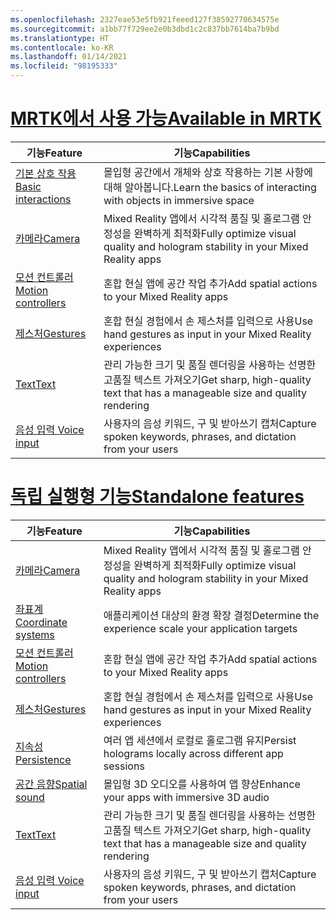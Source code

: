 ```yaml
---
ms.openlocfilehash: 2327eae53e5fb921feeed127f38592770634575e
ms.sourcegitcommit: a1bb77f729ee2e0b3dbd1c2c837bb7614ba7b9bd
ms.translationtype: HT
ms.contentlocale: ko-KR
ms.lasthandoff: 01/14/2021
ms.locfileid: "98195333"
---
```

# <a name="available-in-mrtk"></a>[<span data-ttu-id="65d24-101">MRTK에서 사용 가능</span><span class="sxs-lookup"><span data-stu-id="65d24-101">Available in MRTK</span></span>](#tab/mrtk)

|  <span data-ttu-id="65d24-102">기능</span><span class="sxs-lookup"><span data-stu-id="65d24-102">Feature</span></span>  |  <span data-ttu-id="65d24-103">기능</span><span class="sxs-lookup"><span data-stu-id="65d24-103">Capabilities</span></span>  |
| --- | --- |
| [<span data-ttu-id="65d24-104">기본 상호 작용</span><span class="sxs-lookup"><span data-stu-id="65d24-104">Basic interactions</span></span>](../unity/mrtk-101.md) | <span data-ttu-id="65d24-105">몰입형 공간에서 개체와 상호 작용하는 기본 사항에 대해 알아봅니다.</span><span class="sxs-lookup"><span data-stu-id="65d24-105">Learn the basics of interacting with objects in immersive space</span></span> |
| [<span data-ttu-id="65d24-106">카메라</span><span class="sxs-lookup"><span data-stu-id="65d24-106">Camera</span></span>](../unity/camera-in-unity.md) | <span data-ttu-id="65d24-107">Mixed Reality 앱에서 시각적 품질 및 홀로그램 안정성을 완벽하게 최적화</span><span class="sxs-lookup"><span data-stu-id="65d24-107">Fully optimize visual quality and hologram stability in your Mixed Reality apps</span></span> |
| [<span data-ttu-id="65d24-108">모션 컨트롤러</span><span class="sxs-lookup"><span data-stu-id="65d24-108">Motion controllers</span></span>](../unity/motion-controllers-in-unity.md) | <span data-ttu-id="65d24-109">혼합 현실 앱에 공간 작업 추가</span><span class="sxs-lookup"><span data-stu-id="65d24-109">Add spatial actions to your Mixed Reality apps</span></span> |
| [<span data-ttu-id="65d24-110">제스처</span><span class="sxs-lookup"><span data-stu-id="65d24-110">Gestures</span></span>](../unity/gestures-in-unity.md) | <span data-ttu-id="65d24-111">혼합 현실 경험에서 손 제스처를 입력으로 사용</span><span class="sxs-lookup"><span data-stu-id="65d24-111">Use hand gestures as input in your Mixed Reality experiences</span></span> |
| [<span data-ttu-id="65d24-112">Text</span><span class="sxs-lookup"><span data-stu-id="65d24-112">Text</span></span>](../unity/text-in-unity.md) | <span data-ttu-id="65d24-113">관리 가능한 크기 및 품질 렌더링을 사용하는 선명한 고품질 텍스트 가져오기</span><span class="sxs-lookup"><span data-stu-id="65d24-113">Get sharp, high-quality text that has a manageable size and quality rendering</span></span> |
| [<span data-ttu-id="65d24-114">음성 입력 </span><span class="sxs-lookup"><span data-stu-id="65d24-114">Voice input</span></span>](../unity/voice-input-in-unity.md) | <span data-ttu-id="65d24-115">사용자의 음성 키워드, 구 및 받아쓰기 캡처</span><span class="sxs-lookup"><span data-stu-id="65d24-115">Capture spoken keywords, phrases, and dictation from your users</span></span>|

# <a name="standalone-features"></a>[<span data-ttu-id="65d24-116">독립 실행형 기능</span><span class="sxs-lookup"><span data-stu-id="65d24-116">Standalone features</span></span>](#tab/standalone)

|  <span data-ttu-id="65d24-117">기능</span><span class="sxs-lookup"><span data-stu-id="65d24-117">Feature</span></span>  |  <span data-ttu-id="65d24-118">기능</span><span class="sxs-lookup"><span data-stu-id="65d24-118">Capabilities</span></span>  |
| --- | --- |
| [<span data-ttu-id="65d24-119">카메라</span><span class="sxs-lookup"><span data-stu-id="65d24-119">Camera</span></span>](../unity/camera-in-unity.md) | <span data-ttu-id="65d24-120">Mixed Reality 앱에서 시각적 품질 및 홀로그램 안정성을 완벽하게 최적화</span><span class="sxs-lookup"><span data-stu-id="65d24-120">Fully optimize visual quality and hologram stability in your Mixed Reality apps</span></span> |
| [<span data-ttu-id="65d24-121">좌표계</span><span class="sxs-lookup"><span data-stu-id="65d24-121">Coordinate systems</span></span>](../unity/coordinate-systems-in-unity.md) | <span data-ttu-id="65d24-122">애플리케이션 대상의 환경 확장 결정</span><span class="sxs-lookup"><span data-stu-id="65d24-122">Determine the experience scale your application targets</span></span> |
| [<span data-ttu-id="65d24-123">모션 컨트롤러</span><span class="sxs-lookup"><span data-stu-id="65d24-123">Motion controllers</span></span>](../unity/motion-controllers-in-unity.md) | <span data-ttu-id="65d24-124">혼합 현실 앱에 공간 작업 추가</span><span class="sxs-lookup"><span data-stu-id="65d24-124">Add spatial actions to your Mixed Reality apps</span></span> |
| [<span data-ttu-id="65d24-125">제스처</span><span class="sxs-lookup"><span data-stu-id="65d24-125">Gestures</span></span>](../unity/gestures-in-unity.md) | <span data-ttu-id="65d24-126">혼합 현실 경험에서 손 제스처를 입력으로 사용</span><span class="sxs-lookup"><span data-stu-id="65d24-126">Use hand gestures as input in your Mixed Reality experiences</span></span> |
| [<span data-ttu-id="65d24-127">지속성</span><span class="sxs-lookup"><span data-stu-id="65d24-127">Persistence</span></span>](../unity/persistence-in-unity.md) | <span data-ttu-id="65d24-128">여러 앱 세션에서 로컬로 홀로그램 유지</span><span class="sxs-lookup"><span data-stu-id="65d24-128">Persist holograms locally across different app sessions</span></span> |
| [<span data-ttu-id="65d24-129">공간 음향</span><span class="sxs-lookup"><span data-stu-id="65d24-129">Spatial sound</span></span>](../unity/spatial-sound-in-unity.md) | <span data-ttu-id="65d24-130">몰입형 3D 오디오를 사용하여 앱 향상</span><span class="sxs-lookup"><span data-stu-id="65d24-130">Enhance your apps with immersive 3D audio</span></span> |
| [<span data-ttu-id="65d24-131">Text</span><span class="sxs-lookup"><span data-stu-id="65d24-131">Text</span></span>](../unity/text-in-unity.md) | <span data-ttu-id="65d24-132">관리 가능한 크기 및 품질 렌더링을 사용하는 선명한 고품질 텍스트 가져오기</span><span class="sxs-lookup"><span data-stu-id="65d24-132">Get sharp, high-quality text that has a manageable size and quality rendering</span></span> |
| [<span data-ttu-id="65d24-133">음성 입력 </span><span class="sxs-lookup"><span data-stu-id="65d24-133">Voice input</span></span>](../unity/voice-input-in-unity.md) | <span data-ttu-id="65d24-134">사용자의 음성 키워드, 구 및 받아쓰기 캡처</span><span class="sxs-lookup"><span data-stu-id="65d24-134">Capture spoken keywords, phrases, and dictation from your users</span></span>|


